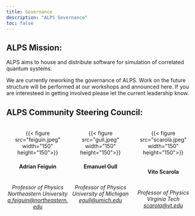 ```yaml
---
title: Governance
description: "ALPS Governance"
toc: false
---
```


## ALPS Mission:

ALPS aims to house and distribute software for simulation of correlated quantum systems.

We are currently reworking the governance of ALPS. Work on the future structure will be performed at our workshops and announced here. If you are interesteed in getting involved please let the current leadership know.

## ALPS Community Steering Council:

<br>

<style>
div.mycontainer {
  width:100%;
  overflow:auto;
}
div.mycontainer div {
  width: 33%;  
  float: left;
  display: inline-block;
  text-align: center;
}
h4 {
  display: inline-block;
}
</style>


<div class="mycontainer">

  <div>
    {{< figure src="feiguin.jpeg" width="150" height="150">}}
  </div>
  
  <div>
    {{< figure src="gull.jpeg" width="150" height="150">}}
  </div>
  
  <div>
    {{< figure src="scarola.jpeg" width="150" height="150">}}
  </div>
  
</div>

<div class="mycontainer">

  <div>
    <h4>Adrian Feiguin</h4>
    <h6>Professor of Physics<br>
    Northeastern University<br>
    <a href="mailto:a.feiguin@northeastern.edu">a.feiguin@northeastern.edu</a>
    </h6>
  </div>
  
  <div>
    <h4>Emanuel Gull</h4>
    <h6>Professor of Physics<br>
    University of Michigan<br>
    <a href="mailto:egull@umich.edu">egull@umich.edu</a>
    </h6>
  </div>
  
  <div>
    <p>
    <h4>Vito Scarola</h4>
    <h6>Professor of Physics<br>
    Virginia Tech<br>
    <a href="mailto:scarola@vt.edu">scarola@vt.edu</a>
    </h6>
    </p>
  </div>
  
</div>

